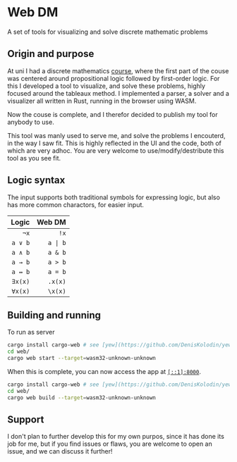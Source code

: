 # Web DM

A set of tools for visualizing and solve discrete mathematic problems

## Origin and purpose

At uni I had a discrete mathematics [course](http://kurser.dtu.dk/course/01017), where the first part of the couse was centered around propositional logic followed by first-order logic. For this I developed a tool to visualize, and solve these problems, highly focused around the tableaux method. I implemented a parser, a solver and a visualizer all written in Rust, running in the browser using WASM.

Now the couse is complete, and I therefor decided to publish my tool for anybody to use.

This tool was manly used to serve me, and solve the problems I encouterd, in the way I saw fit. This is highly reflected in the UI and the code, both of which are very adhoc. You are very welcome to use/modify/destribute this tool as you see fit.

## Logic syntax

The input supports both traditional symbols for expressing logic, but also has more common charactors, for easier input.

| Logic | Web DM |
| -----:| ------:|
|  `¬x` |  `!x`  |
|`a ∨ b`|`a \| b`|
|`a ∧ b`| `a & b`|
|`a → b`| `a > b`|
|`a ↔ b`| `a = b`|
|`∃x(x)`| `.x(x)`|
|`∀x(x)`| `\x(x)`|


## Building and running

To run as server

```bash
cargo install cargo-web # see [yew](https://github.com/DenisKolodin/yew#development-setup) for details
cd web/
cargo web start --target=wasm32-unknown-unknown
```

When this is complete, you can now access the app at [`[::1]:8000`](http://[::1]:8000/).

```bash
cargo install cargo-web # see [yew](https://github.com/DenisKolodin/yew#development-setup) for details
cd web/
cargo web build --target=wasm32-unknown-unknown
```

## Support

I don't plan to further develop this for my own purpos, since it has done its job for me, but if you find issues or flaws, you are welcome to open an issue, and we can discuss it further!
